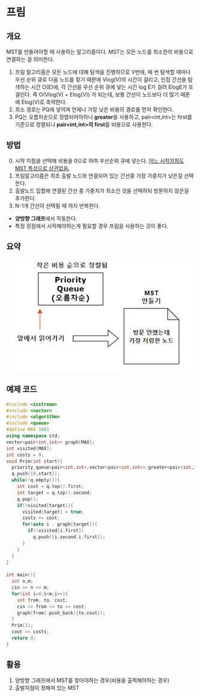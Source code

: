 # 프림

## 개요

 MST를 만들어야할 때 사용하는 알고리즘이다. MST는 모든 노드를 최소한의 비용으로 연결하는 걸 의미한다.
 
1. 프림 알고리즘은 모든 노드에 대해 탐색을 진행하므로 V번에, 매 번 탐색할 때마다 우선 순위 큐로 다음 노드를 찾기 때문에
   Vlog(V)의 시간이 걸리고, 인접 간선을 탐색하는 시간 O(E)에, 각 간선을 우선 순위 큐에 넣는 시간 log E가 걸려 ElogE가 또 걸린다.
   즉 O(Vlog(V) + Elog(V)) 가 되는데, 보통 간선이 노드보다 더 많기 때문에 Elog(V)로 축약한다.
2. 최소 경로는 PQ에 넣어져 언제나 가장 낮은 비용의 경로를 먼저 확인한다.
3. PQ는 오름차순으로 정렬되어야하니 **greater**을 사용하고, pair<int,int>는 first를 기준으로 정렬되니 **pair<int,int>의 first**를 비용으로 사용한다.    

## 방법

0. 시작 지점을 선택해 비용을 0으로 하여 우선순위 큐에 넣는다. <U>어느 시작지점도 MST 특성으로 상관없음.</U>
1. 프림알고리즘은 최초 출발 노드와 연결되어 있는 간선중 가장 가중치가 낮은걸 선택한다.
2. 출발노드 집합에 연결된 간선 중 가중치가 최소인 것을 선택하되 방문하지 않은걸 추가한다.
3. N-1개 간선이 선택될 때 까지 반복한다.
* **양방향 그래프**에서 작동한다.
* 특정 정점에서 시작해야하는게 필요할 경우 프림을 사용하는 것이 좋다.

## 요약
![프림](./이미지/프림.png) 

## 예제 코드


```cpp
#include <iostream>
#include <vector>
#include <algorithm>
#include <queue>
#define MAX 1001
using namespace std;
vector<pair<int,int>> graph[MAX];
int visited[MAX];
int costs = 0;
void Prim(int start){
  priority_queue<pair<int,int>,vector<pair<int,int>>,greater<pair<int,int>>> q;
  q.push({0,start});
  while(!q.empty()){
    int cost = q.top().first;
    int target = q.top().second;
    q.pop();
    if(!visited[target]){
      visited[target] = true;
      costs += cost;
      for(auto i : graph[target]){
        if(!visited[i.first])
          q.push({i.second,i.first});
      }
    }
  }
}

int main(){
  int n,m;
  cin >> n >> m;
  for(int i=0;i<m;i++){
    int from, to, cost;
    cin >> from >> to >> cost;
    graph[from].push_back({to,cost});
  }
  Prim(1);
  cout << costs;
  return 0;
}
```

## 활용

1. 양방향 그래프에서 MST를 찾아야하는 경우(비용을 출력해야하는 경우)
2. 출발지점이 정해져 있는 MST